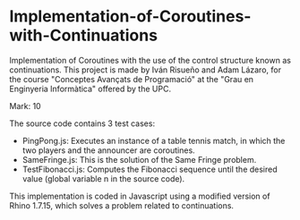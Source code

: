 # Implementation-of-Coroutines-with-Continuations
Implementation of Coroutines with the use of the control structure known as continuations. This project is made by Iván Risueño and Adam Lázaro, for the course "Conceptes Avançats de Programació" at the "Grau en Enginyeria Informàtica" offered by the UPC.

Mark: 10

The source code contains 3 test cases:
  - PingPong.js: Executes an instance of a table tennis match, in which the two players and the announcer are coroutines.
  - SameFringe.js: This is the solution of the Same Fringe problem.
  - TestFibonacci.js: Computes the Fibonacci sequence until the desired value (global variable n in the source code).
  
This implementation is coded in Javascript using a modified version of Rhino 1.7.15, which solves a problem related to continuations.
